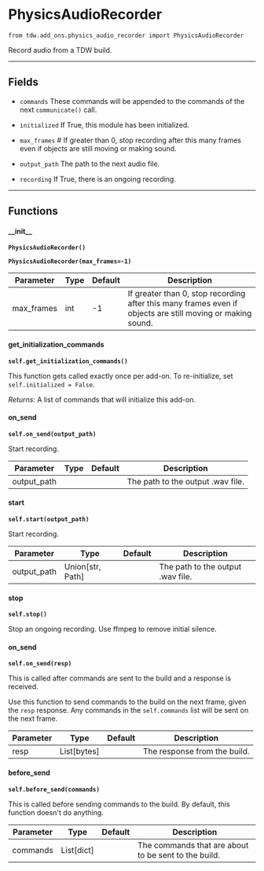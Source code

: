 # PhysicsAudioRecorder

`from tdw.add_ons.physics_audio_recorder import PhysicsAudioRecorder`

Record audio from a TDW build.

***

## Fields

- `commands` These commands will be appended to the commands of the next `communicate()` call.

- `initialized` If True, this module has been initialized.

- `max_frames` # If greater than 0, stop recording after this many frames even if objects are still moving or making sound.

- `output_path` The path to the next audio file.

- `recording` If True, there is an ongoing recording.

***

## Functions

#### \_\_init\_\_

**`PhysicsAudioRecorder()`**

**`PhysicsAudioRecorder(max_frames=-1)`**

| Parameter | Type | Default | Description |
| --- | --- | --- | --- |
| max_frames |  int  | -1 | If greater than 0, stop recording after this many frames even if objects are still moving or making sound. |

#### get_initialization_commands

**`self.get_initialization_commands()`**

This function gets called exactly once per add-on. To re-initialize, set `self.initialized = False`.

_Returns:_  A list of commands that will initialize this add-on.

#### on_send

**`self.on_send(output_path)`**

Start recording.

| Parameter | Type | Default | Description |
| --- | --- | --- | --- |
| output_path |  |  | The path to the output .wav file. |

#### start

**`self.start(output_path)`**

Start recording.

| Parameter | Type | Default | Description |
| --- | --- | --- | --- |
| output_path |  Union[str, Path] |  | The path to the output .wav file. |

#### stop

**`self.stop()`**

Stop an ongoing recording. Use ffmpeg to remove initial silence.

#### on_send

**`self.on_send(resp)`**

This is called after commands are sent to the build and a response is received.

Use this function to send commands to the build on the next frame, given the `resp` response.
Any commands in the `self.commands` list will be sent on the next frame.

| Parameter | Type | Default | Description |
| --- | --- | --- | --- |
| resp |  List[bytes] |  | The response from the build. |

#### before_send

**`self.before_send(commands)`**

This is called before sending commands to the build. By default, this function doesn't do anything.

| Parameter | Type | Default | Description |
| --- | --- | --- | --- |
| commands |  List[dict] |  | The commands that are about to be sent to the build. |



